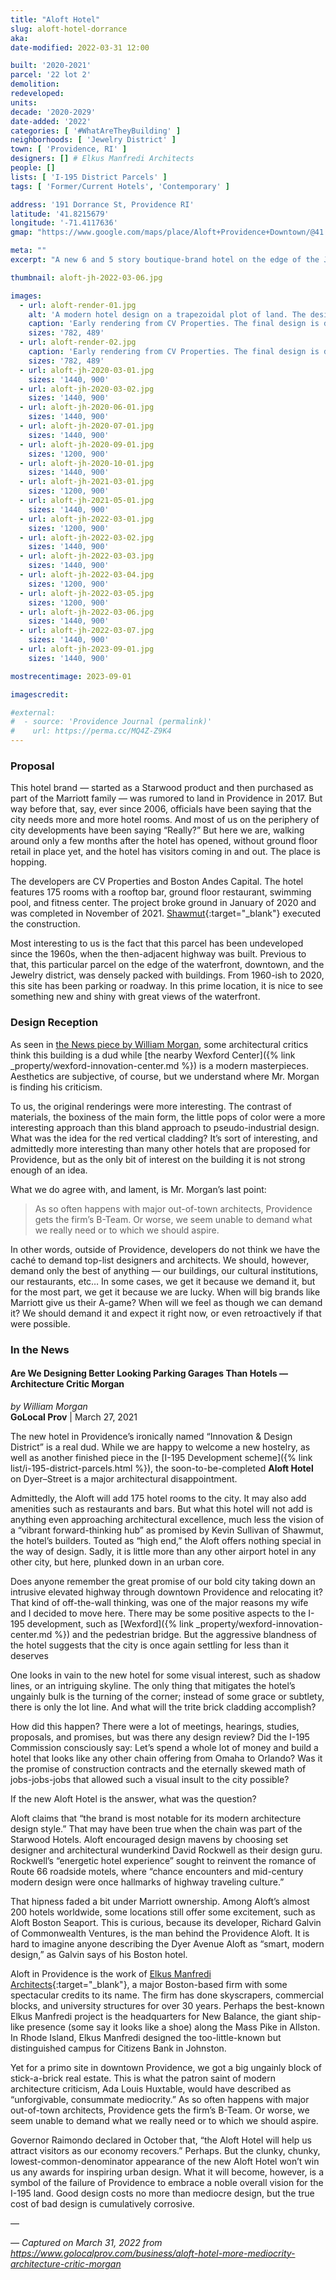 ```yaml
---
title: "Aloft Hotel"
slug: aloft-hotel-dorrance
aka:
date-modified: 2022-03-31 12:00

built: '2020-2021'
parcel: '22 lot 2'
demolition:
redeveloped:
units:
decade: '2020-2029'
date-added: '2022'
categories: [ '#WhatAreTheyBuilding' ]
neighborhoods: [ 'Jewelry District' ]
town: [ 'Providence, RI' ]
designers: [] # Elkus Manfredi Architects
people: []
lists: [ 'I-195 District Parcels' ]
tags: [ 'Former/Current Hotels', 'Contemporary' ]

address: '191 Dorrance St, Providence RI'
latitude: '41.8215679'
longitude: '-71.4117636'
gmap: "https://www.google.com/maps/place/Aloft+Providence+Downtown/@41.8215679,-71.4117636,16z/data=!4m8!3m7!1s0x0:0x1496cdc9e906b837!5m2!4m1!1i2!8m2!3d41.821456!4d-71.408781"

meta: ""
excerpt: "A new 6 and 5 story boutique-brand hotel on the edge of the Jewelry District with views of the riverfront"

thumbnail: aloft-jh-2022-03-06.jpg

images:
  - url: aloft-render-01.jpg
    alt: 'A modern hotel design on a trapezoidal plot of land. The design is a horseshoe shape, with one wing at 7 stories and another that takes an angle turn at 6 stories. The 6 stories are clad in a red metal vertical material, while the taller wing is silvery grey. Windows are all rectangular. The ground floor is mostly plate glass commercial windows and a penthouse on the taller portion has a large open air section with a roof overhead.'
    caption: 'Early rendering from CV Properties. The final design is different than this example.'
    sizes: '782, 489'
  - url: aloft-render-02.jpg
    caption: 'Early rendering from CV Properties. The final design is different than this example.'
    sizes: '782, 489'
  - url: aloft-jh-2020-03-01.jpg
    sizes: '1440, 900'
  - url: aloft-jh-2020-03-02.jpg
    sizes: '1440, 900'
  - url: aloft-jh-2020-06-01.jpg
    sizes: '1440, 900'
  - url: aloft-jh-2020-07-01.jpg
    sizes: '1440, 900'
  - url: aloft-jh-2020-09-01.jpg
    sizes: '1200, 900'
  - url: aloft-jh-2020-10-01.jpg
    sizes: '1440, 900'
  - url: aloft-jh-2021-03-01.jpg
    sizes: '1200, 900'
  - url: aloft-jh-2021-05-01.jpg
    sizes: '1440, 900'
  - url: aloft-jh-2022-03-01.jpg
    sizes: '1200, 900'
  - url: aloft-jh-2022-03-02.jpg
    sizes: '1440, 900'
  - url: aloft-jh-2022-03-03.jpg
    sizes: '1440, 900'
  - url: aloft-jh-2022-03-04.jpg
    sizes: '1200, 900'
  - url: aloft-jh-2022-03-05.jpg
    sizes: '1200, 900'
  - url: aloft-jh-2022-03-06.jpg
    sizes: '1440, 900'
  - url: aloft-jh-2022-03-07.jpg
    sizes: '1440, 900'
  - url: aloft-jh-2023-09-01.jpg
    sizes: '1440, 900'

mostrecentimage: 2023-09-01

imagescredit:

#external:
#  - source: 'Providence Journal (permalink)'
#    url: https://perma.cc/MQ4Z-Z9K4
---
```


### Proposal

This hotel brand — started as a Starwood product and then purchased as part of the Marriott family — was rumored to land in Providence in 2017. But way before that, say, ever since 2006, officials have been saying that the city needs more and more hotel rooms. And most of us on the periphery of city developments have been saying “Really?” But here we are, walking around only a few months after the hotel has opened, without ground floor retail in place yet, and the hotel has visitors coming in and out. The place is hopping.

The developers are CV Properties and Boston Andes Capital. The hotel features 175 rooms with a rooftop bar, ground floor restaurant, swimming pool, and fitness center. The project broke ground in January of 2020 and was completed in November of 2021. [Shawmut](//www.shawmut.com/news/aloft-hotel-in-providence-celebrates-topping-off-milestone){:target="_blank"} executed the construction.

Most interesting to us is the fact that this parcel has been undeveloped since the 1960s, when the then-adjacent highway was built. Previous to that, this particular parcel on the edge of the waterfront, downtown, and the Jewelry district, was densely packed with buildings. From 1960-ish to 2020, this site has been parking or roadway. In this prime location, it is nice to see something new and shiny with great views of the waterfront.


### Design Reception

As seen in [the News piece by William Morgan](#in-the-news), some architectural critics think this building is a dud while [the nearby Wexford Center]({% link _property/wexford-innovation-center.md %}) is a modern masterpieces. Aesthetics are subjective, of course, but we understand where Mr. Morgan is finding his criticism.

To us, the original renderings were more interesting. The contrast of materials, the boxiness of the main form, the little pops of color were a more interesting approach than this bland approach to pseudo-industrial design. What was the idea for the red vertical cladding? It’s sort of interesting, and admittedly more interesting than many other hotels that are proposed for Providence, but as the only bit of interest on the building it is not strong enough of an idea.

What we do agree with, and lament, is Mr. Morgan’s last point:

> As so often happens with major out-of-town architects, Providence gets the firm’s B-Team. Or worse, we seem unable to demand what we really need or to which we should aspire.

In other words, outside of Providence, developers do not think we have the caché to demand top-list designers and architects. We should, however, demand only the best of anything — our buildings, our cultural institutions, our restaurants, etc… In some cases, we get it because we demand it, but for the most part, we get it because we are lucky. When will big brands like Marriott give us their A-game? When will we feel as though we can demand it? We should demand it and expect it right now, or even retroactively if that were possible.


### In the News

#### Are We Designing Better Looking Parking Garages Than Hotels — Architecture Critic Morgan

_by William Morgan_  
**GoLocal Prov** | March 27, 2021

The new hotel in Providence’s ironically named “Innovation & Design District” is a real dud. While we are happy to welcome a new hostelry, as well as another finished piece in the [I-195 Development scheme]({% link list/i-195-district-parcels.html %}), the soon-to-be-completed **Aloft Hotel** on Dyer–Street is a major architectural disappointment.

Admittedly, the Aloft will add 175 hotel rooms to the city. It may also add amenities such as restaurants and bars. But what this hotel will not add is anything even approaching architectural excellence, much less the vision of a “vibrant forward-thinking hub” as promised by Kevin Sullivan of Shawmut, the hotel’s builders. Touted as “high end,” the Aloft offers nothing special in the way of design. Sadly, it is little more than any other airport hotel in any other city, but here, plunked down in an urban core.

Does anyone remember the great promise of our bold city taking down an intrusive elevated highway through downtown Providence and relocating it? That kind of off-the-wall thinking, was one of the major reasons my wife and I decided to move here. There may be some positive aspects to the I-195 development, such as [Wexford]({% link _property/wexford-innovation-center.md %}) and the pedestrian bridge. But the aggressive blandness of the hotel suggests that the city is once again settling for less than it deserves

One looks in vain to the new hotel for some visual interest, such as shadow lines, or an intriguing skyline. The only thing that mitigates the hotel’s ungainly bulk is the turning of the corner; instead of some grace or subtlety, there is only the lot line. And what will the trite brick cladding accomplish?

How did this happen? There were a lot of meetings, hearings, studies, proposals, and promises, but was there any design review? Did the I-195 Commission consciously say: Let’s spend a whole lot of money and build a hotel that looks like any other chain offering from Omaha to Orlando? Was it the promise of construction contracts and the eternally skewed math of jobs-jobs-jobs that allowed such a visual insult to the city possible?  

If the new Aloft Hotel is the answer, what was the question?

Aloft claims that “the brand is most notable for its modern architecture design style.” That may have been true when the chain was part of the Starwood Hotels. Aloft encouraged design mavens by choosing set designer and architectural wunderkind David Rockwell as their design guru. Rockwell’s “energetic hotel experience” sought to reinvent the romance of Route 66 roadside motels, where “chance encounters and mid-century modern design were once hallmarks of highway traveling culture.”

That hipness faded a bit under Marriott ownership. Among Aloft’s almost 200 hotels worldwide, some locations still offer some excitement, such as Aloft Boston Seaport. This is curious, because its developer, Richard Galvin of Commonwealth Ventures, is the man behind the Providence Aloft. It is hard to imagine anyone describing the Dyer Avenue Aloft as “smart, modern design,” as Galvin says of his Boston hotel.

Aloft in Providence is the work of [Elkus Manfredi Architects](//www.elkus-manfredi.com){:target="_blank"}, a major Boston-based firm with some spectacular credits to its name. The firm has done skyscrapers, commercial blocks, and university structures for over 30 years. Perhaps the best-known Elkus Manfredi project is the headquarters for New Balance, the giant ship-like presence (some say it looks like a shoe) along the Mass Pike in Allston. In Rhode Island, Elkus Manfredi designed the too-little-known but distinguished campus for Citizens Bank in Johnston.

Yet for a primo site in downtown Providence, we got a big ungainly block of stick-a-brick real estate. This is what the patron saint of modern architecture criticism, Ada Louis Huxtable, would have described as “unforgivable, consummate mediocrity.” As so often happens with major out-of-town architects, Providence gets the firm’s B-Team. Or worse, we seem unable to demand what we really need or to which we should aspire.

Governor Raimondo declared in October that, “the Aloft Hotel will help us attract visitors as our economy recovers.” Perhaps. But the clunky, chunky, lowest-common-denominator appearance of the new Aloft Hotel won’t win us any awards for inspiring urban design. What it will become, however, is a symbol of the failure of Providence to embrace a noble overall vision for the I-195 land. Good design costs no more than mediocre design, but the true cost of bad design is cumulatively corrosive.

—

_— Captured on March 31, 2022 from https://www.golocalprov.com/business/aloft-hotel-more-mediocrity-architecture-critic-morgan_
